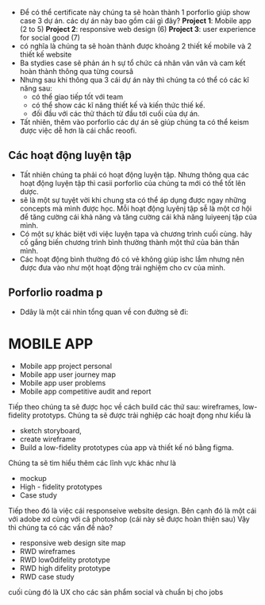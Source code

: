 - Để có thể certificate này chúng ta sẽ hoàn thành 1 porforlio giúp show case 3 dự án. các dự án này bao gồm cái gì đây? 
**Project 1**: Mobile app (2 to 5)
**Project 2**: responsive web design (6)
**Project 3**: user experience for social good (7)
- có nghĩa là chúng ta sẽ hoàn thành được khoảng 2 thiết kế mobile và 2 thiết kế website
- Ba stydies case sẽ phản án
h sự tổ chức cá nhân vân vân và cam kết hoàn thành thông qua từng coursâ
- Nhưng sau khi thông qua 3 cái dự án này thì chúng ta có thể có các kĩ năng sau:
    + có thể giao tiếp tốt với team
    + có thể show các kĩ năng thiết kế và kiến thức thiế kế.
    + đối đầu với các thử thách từ đầu tới cuối của dự án.
- Tất nhiên, thêm vào porforlio các dự án sẽ giúp chúng ta có thể keism được việc dễ hơn là cái chắc reoofi.

## **Các hoạt động luyện tập**
- Tất nhiên chúng ta phải có hoạt động luyện tập. Nhưng thông qua các hoạt động luyện tập thì casii porforlio của chúng ta mới có thể tốt lên dược.
- sẽ là một sự tuyệt vời khi chung sta có thể áp dụng được ngay những concepts mà mình được học. Mỗi hoạt động luyênj tập sễ là một cơ hội để tăng cường cái khả năng và tăng cường cái khả năng luiyeenj tập của mình.
- Có một sự khác biệt với việc luyện tạpa và chương trình cuối cùng. hãy cố gắng biến chương trình bình thường thành một thứ của bản thân mình.
- Các hoạt động bình thường đó có vẻ không giúp ishc lắm nhưng nên được đưa vào như một hoạt động trải nghiệm cho cv của mình.

## Porforlio roadma p
- Ddây là một cái nhìn tổng quan về con đường sẽ đi:


# MOBILE APP
- Mobile app project personal
- Mobile app user journey map
- Mobile app user problems
- Mobile app competitive audit and report

Tiếp theo chúng ta sẽ được học về cách build các thứ sau: wireframes, low-fidelity prototyps. Chúng ta sẽ được trải nghiệp các hoajt đọng như kiểu là 
+ sketch storyboard,
+ create wireframe
+ Build a low-fidelity prototypes của app và thiết kế nó bằng figma.

Chúng ta sẽ  tìm hiểu thêm các lĩnh vực khác như là 
+ mockup
+ High - fidelity prototypes
+ Case study


Tiếp theo đó là việc cái responseive website design. Bên cạnh đó là một cái với adobe xd cùng với cả photoshop (cái này sẽ được hoàn thiện sau)
Vậy thì chúng ta có các vấn đề nào?

- responsive web design site map
- RWD wireframes
- RWD low0difelity prototype
- RWD high difelity prototype
- RWD case study 

cuối cùng đó là UX cho các sản phẩm social và chuẩn bị cho jobs
